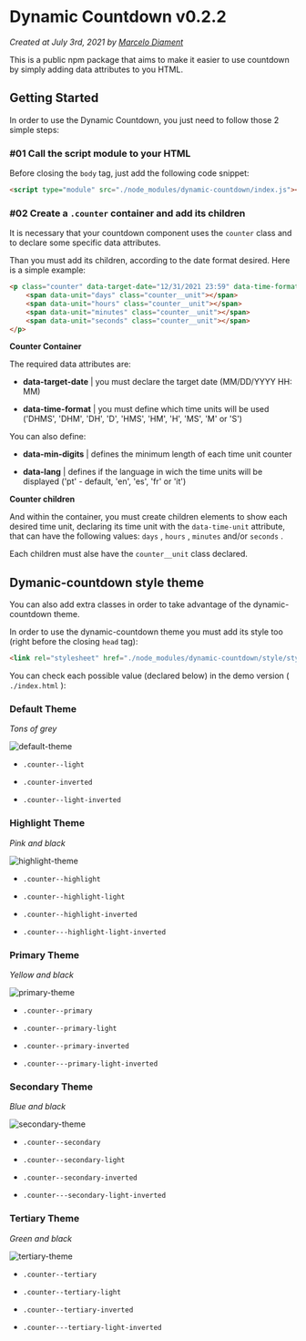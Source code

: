 # Dynamic Countdown v0.2.2

_Created at July 3rd, 2021 by [Marcelo Diament](https://github.com/Marcelo-Diament/)_

This is a public npm package that aims to make it easier to use countdown by simply adding data attributes to you HTML.

## Getting Started

In order to use the Dynamic Countdown, you just need to follow those 2 simple steps:

### \#01 Call the script module to your HTML

Before closing the `body` tag, just add the following code snippet:

```html
<script type="module" src="./node_modules/dynamic-countdown/index.js"></script>
```

### \#02 Create a `.counter` container and add its children

It is necessary that your countdown component uses the `counter` class and to declare some specific data attributes.

Than you must add its children, according to the date format desired. Here is a simple example:

```html
<p class="counter" data-target-date="12/31/2021 23:59" data-time-format="DHMS" data-min-digits="2" data-lang="en">
    <span data-unit="days" class="counter__unit"></span>
    <span data-unit="hours" class="counter__unit"></span>
    <span data-unit="minutes" class="counter__unit"></span>
    <span data-unit="seconds" class="counter__unit"></span>
</p>
```

**Counter Container**

The required data attributes are:

* **data-target-date** | you must declare the target date (MM/DD/YYYY HH: MM)

* **data-time-format** | you must define which time units will be used ('DHMS', 'DHM', 'DH', 'D', 'HMS', 'HM', 'H', 'MS', 'M' or 'S')

You can also define:

* **data-min-digits** | defines the minimum length of each time unit counter

* **data-lang** | defines if the language in wich the time units will be displayed ('pt' - default, 'en', 'es', 'fr' or 'it')

**Counter children**

And within the container, you must create children elements to show each desired time unit, declaring its time unit with the `data-time-unit` attribute, that can have the following values: `days` , `hours` , `minutes` and/or `seconds` .

Each children must alse have the `counter__unit` class declared.

## Dymanic-countdown style theme

You can also add extra classes in order to take advantage of the dynamic-countdown theme.

In order to use the dynamic-countdown theme you must add its style too (right before the closing `head` tag):

```html
<link rel="stylesheet" href="./node_modules/dynamic-countdown/style/style.css">
```

You can check each possible value (declared below) in the demo version ( `./index.html` ):

### Default Theme

*Tons of grey*

![default-theme](https://raw.githubusercontent.com/Marcelo-Diament/dynamic-countdown/main/img/counter-default-theme-options.png)

* `.counter--light`

* `.counter-inverted`

* `.counter--light-inverted`

### Highlight Theme

*Pink and black*

![highlight-theme](https://raw.githubusercontent.com/Marcelo-Diament/dynamic-countdown/main/img/counter-highlight-theme-options.png)

* `.counter--highlight`

* `.counter--highlight-light`

* `.counter--highlight-inverted`

* `.counter---highlight-light-inverted`

### Primary Theme

*Yellow and black*

![primary-theme](https://raw.githubusercontent.com/Marcelo-Diament/dynamic-countdown/main/img/counter-primary-theme-options.png)

* `.counter--primary`

* `.counter--primary-light`

* `.counter--primary-inverted`

* `.counter---primary-light-inverted`

### Secondary Theme

*Blue and black*

![secondary-theme](https://raw.githubusercontent.com/Marcelo-Diament/dynamic-countdown/main/img/counter-secondary-theme-options.png)

* `.counter--secondary`

* `.counter--secondary-light`

* `.counter--secondary-inverted`

* `.counter---secondary-light-inverted`

### Tertiary Theme

*Green and black*

![tertiary-theme](https://raw.githubusercontent.com/Marcelo-Diament/dynamic-countdown/main/img/counter-tertiary-theme-options.png)

* `.counter--tertiary`

* `.counter--tertiary-light`

* `.counter--tertiary-inverted`

* `.counter---tertiary-light-inverted`
